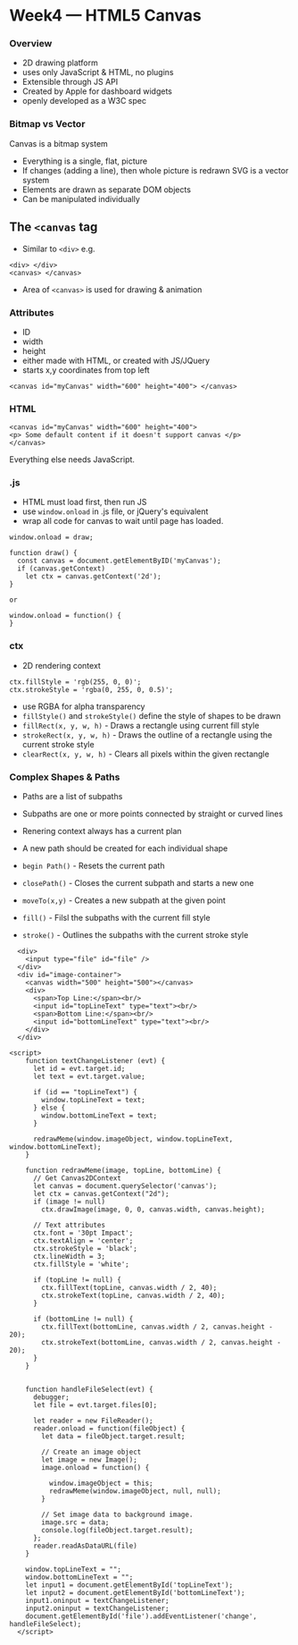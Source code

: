 # Week4 — HTML5 Canvas

### Overview
- 2D drawing platform
- uses only JavaScript & HTML, no plugins
- Extensible through JS API
- Created by Apple for dashboard widgets
- openly developed as a W3C spec

### Bitmap vs Vector
Canvas is a bitmap system
- Everything is a single, flat, picture
- If changes (adding a line), then whole picture is redrawn
SVG is a vector system
- Elements are drawn as separate DOM objects
- Can be manipulated individually

## The `<canvas` tag
- Similar to `<div>`
e.g.
```
<div> </div>
<canvas> </canvas>
```
- Area of `<canvas>` is used for drawing & animation

### Attributes
- ID
- width
- height
- either made with HTML, or created with JS/JQuery
- starts x,y coordinates from top left

```
<canvas id="myCanvas" width="600" height="400"> </canvas>
```

### HTML
```
<canvas id="myCanvas" width="600" height="400">
<p> Some default content if it doesn't support canvas </p>
</canvas>
```
Everything else needs JavaScript.

### .js
- HTML must load first, then run JS
- use `window.onload` in .js file, or jQuery's equivalent
- wrap all code for canvas to wait until page has loaded.

```
window.onload = draw;

function draw() {
  const canvas = document.getElementByID('myCanvas');
  if (canvas.getContext)
    let ctx = canvas.getContext('2d');
}

or 

window.onload = function() {
}
```

### ctx
- 2D rendering context
```
ctx.fillStyle = 'rgb(255, 0, 0)';
ctx.strokeStyle = 'rgba(0, 255, 0, 0.5)';
```
- use RGBA for alpha transparency
- `fillStyle()` and `strokeStyle()` define the style of shapes to be drawn
- `fillRect(x, y, w, h)` - Draws a rectangle using current fill style
- `strokeRect(x, y, w, h)` - Draws the outline of a rectangle using the current stroke style
- `clearRect(x, y, w, h)` - Clears all pixels within the given rectangle

### Complex Shapes & Paths
- Paths are a list of subpaths
- Subpaths are one or more points connected by straight or curved lines
- Renering context always has a current plan
- A new path should be created for each individual shape

- `begin Path()` - Resets the current path
- `closePath()` - Closes the current subpath and starts a new one
- `moveTo(x,y)` - Creates a new subpath at the given point
- `fill()` - Filsl the subpaths with the current fill style
- `stroke()` - Outlines the subpaths with the current stroke style


```
  <div>
    <input type="file" id="file" />  
  </div>
  <div id="image-container">
    <canvas width="500" height="500"></canvas>
    <div>
      <span>Top Line:</span><br/>
      <input id="topLineText" type="text"><br/>
      <span>Bottom Line:</span><br/>
      <input id="bottomLineText" type="text"><br/>
    </div>
  </div>
```

```
<script>
    function textChangeListener (evt) {
      let id = evt.target.id;
      let text = evt.target.value;
      
      if (id == "topLineText") {
        window.topLineText = text;
      } else {
        window.bottomLineText = text;
      }
      
      redrawMeme(window.imageObject, window.topLineText, window.bottomLineText);
    }
    
    function redrawMeme(image, topLine, bottomLine) {
      // Get Canvas2DContext
      let canvas = document.querySelector('canvas');
      let ctx = canvas.getContext("2d");
      if (image != null)
        ctx.drawImage(image, 0, 0, canvas.width, canvas.height);
      
      // Text attributes
      ctx.font = '30pt Impact';
      ctx.textAlign = 'center';
      ctx.strokeStyle = 'black';
      ctx.lineWidth = 3;
      ctx.fillStyle = 'white';
      
      if (topLine != null) {
        ctx.fillText(topLine, canvas.width / 2, 40);
        ctx.strokeText(topLine, canvas.width / 2, 40);
      }
      
      if (bottomLine != null) {
        ctx.fillText(bottomLine, canvas.width / 2, canvas.height - 20);
        ctx.strokeText(bottomLine, canvas.width / 2, canvas.height - 20);
      }
    }
        

    function handleFileSelect(evt) {
      debugger;
      let file = evt.target.files[0];
      
      let reader = new FileReader();
      reader.onload = function(fileObject) {
        let data = fileObject.target.result;
        
        // Create an image object
        let image = new Image();
        image.onload = function() {
          
          window.imageObject = this;
          redrawMeme(window.imageObject, null, null);
        }
        
        // Set image data to background image.
        image.src = data;
        console.log(fileObject.target.result);
      };
      reader.readAsDataURL(file)
    }
    
    window.topLineText = "";
    window.bottomLineText = "";
    let input1 = document.getElementById('topLineText');
    let input2 = document.getElementById('bottomLineText');
    input1.oninput = textChangeListener;
    input2.oninput = textChangeListener;
    document.getElementById('file').addEventListener('change', handleFileSelect);
  </script>
  ```
